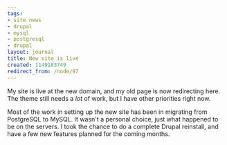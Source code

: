 ```yaml
---
tags:
- site news
- drupal
- mysql
- postgresql
- drupal
layout: journal
title: New site is live
created: 1149183749
redirect_from: /node/97
---
```

My site is live at the new domain, and my old page is now redirecting here. The theme still needs a <em>lot</em> of work, but I have other priorities right now.

Most of the work in setting up the new site has been in migrating from PostgreSQL to MySQL. It wasn't a personal choice, just what happened to be on the servers. I took the chance to do a complete Drupal reinstall, and have a few new features planned for the coming months.
